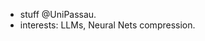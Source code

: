 - stuff @UniPassau.
- interests: LLMs, Neural Nets compression.
<!---
eigenAyoub/eigenAyoub is a ✨ special ✨ repository because its `README.md` (this file) appears on your GitHub profile.
You can click the Preview link to take a look at your changes.
--->
